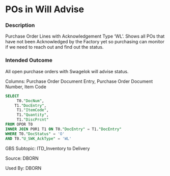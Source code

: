 # POs in Will Advise

### Description

​Purchase Order Lines with Acknowledgement Type ‘WL’. Shows all POs that have not been Acknowledged by the Factory yet so purchasing can monitor if we need to reach out and find out the status.

### Intended Outcome

​All open purchase orders with Swagelok will advise status.

Columns:
Purchase Order Document Entry, Purchase Order Document Number, Item Code

```sql
SELECT
	 T0."DocNum",
	T1."DocEntry",
	 T1."ItemCode",
	 T1."Quantity",
	 T1."DiscPrcnt" 
FROM OPOR T0 
INNER JOIN POR1 T1 ON T0."DocEntry" = T1."DocEntry" 
WHERE T0."DocStatus" = 'O' 
AND T0."U_SWK_AckType" = 'WL'
```

GBS Subtopic: ITD_Inventory to Delivery

Source: DBORN

Used By: DBORN
